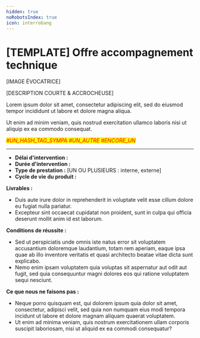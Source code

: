 ```yaml
---
hidden: true
noRobotsIndex: true
icon: interrobang
---
```


# \[TEMPLATE] Offre accompagnement technique

\[IMAGE ÉVOCATRICE]

\[DESCRIPTION COURTE & ACCROCHEUSE]

Lorem ipsum dolor sit amet, consectetur adipiscing elit, sed do eiusmod tempor incididunt ut labore et dolore magna aliqua.



Ut enim ad minim veniam, quis nostrud exercitation ullamco laboris nisi ut aliquip ex ea commodo consequat.



_<mark style="color:red;">#UN\_HASH\_TAG\_SYMPA  #UN\_AUTRE #ENCORE\_UN</mark>_

***



* **Délai d'intervention :**&#x20;
* **Durée d'intervention :**&#x20;
* **Type de prestation :** \[UN OU PLUSIEURS : interne, externe]
* **Cycle de vie du produit :**&#x20;



**Livrables :**&#x20;

* Duis aute irure dolor in reprehenderit in voluptate velit esse cillum dolore eu fugiat nulla pariatur.
* Excepteur sint occaecat cupidatat non proident, sunt in culpa qui officia deserunt mollit anim id est laborum.



**Conditions de réussite :**&#x20;

* Sed ut perspiciatis unde omnis iste natus error sit voluptatem accusantium doloremque laudantium, totam rem aperiam, eaque ipsa quae ab illo inventore veritatis et quasi architecto beatae vitae dicta sunt explicabo.
* Nemo enim ipsam voluptatem quia voluptas sit aspernatur aut odit aut fugit, sed quia consequuntur magni dolores eos qui ratione voluptatem sequi nesciunt.



**Ce que nous ne faisons pas :**&#x20;

* Neque porro quisquam est, qui dolorem ipsum quia dolor sit amet, consectetur, adipisci velit, sed quia non numquam eius modi tempora incidunt ut labore et dolore magnam aliquam quaerat voluptatem.
* Ut enim ad minima veniam, quis nostrum exercitationem ullam corporis suscipit laboriosam, nisi ut aliquid ex ea commodi consequatur?

